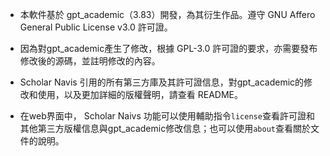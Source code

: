 - 本軟件基於 gpt_academic（3.83）開發，為其衍生作品。遵守 GNU Affero General Public License v3.0 許可證。

- 因為對gpt_academic產生了修改，根據 GPL-3.0 許可證的要求，亦需要發布修改後的源碼，並註明修改的內容。

- Scholar Navis 引用的所有第三方庫及其許可證信息，對gpt_academic的修改和使用，以及更加詳細的版權聲明，請查看 README。

- 在web界面中， Scholar Naivs 功能可以使用輔助指令`license`查看許可證和其他第三方版權信息與gpt_academic修改信息；也可以使用`about`查看關於文件的說明。
